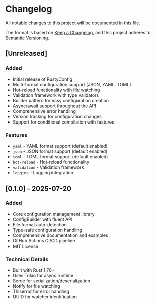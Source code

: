 # Changelog

All notable changes to this project will be documented in this file.

The format is based on [Keep a Changelog](https://keepachangelog.com/en/1.0.0/),
and this project adheres to [Semantic Versioning](https://semver.org/spec/v2.0.0.html).

## [Unreleased]

### Added
- Initial release of RustyConfig
- Multi-format configuration support (JSON, YAML, TOML)
- Hot-reload functionality with file watching
- Validation framework with type validators
- Builder pattern for easy configuration creation
- Async/await support throughout the API
- Comprehensive error handling
- Version tracking for configuration changes
- Support for conditional compilation with features

### Features
- `yaml` - YAML format support (default enabled)
- `json` - JSON format support (default enabled)
- `toml` - TOML format support (default enabled)
- `hot-reload` - Hot-reload functionality
- `validation` - Validation framework
- `logging` - Logging integration

## [0.1.0] - 2025-07-20

### Added
- Core configuration management library
- ConfigBuilder with fluent API
- File format auto-detection
- Type-safe configuration handling
- Comprehensive documentation and examples
- GitHub Actions CI/CD pipeline
- MIT License

### Technical Details
- Built with Rust 1.70+
- Uses Tokio for async runtime
- Serde for serialization/deserialization
- Notify for file watching
- Thiserror for error handling
- UUID for watcher identification 